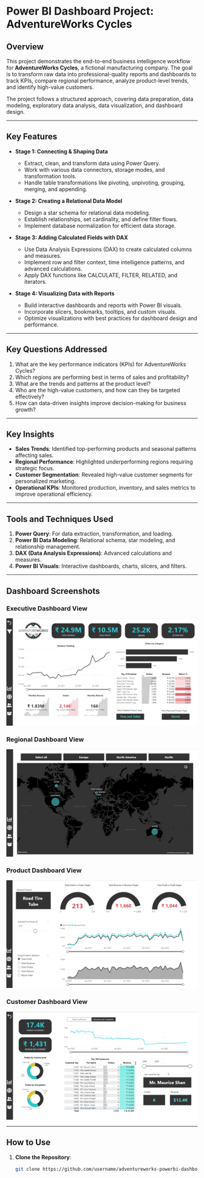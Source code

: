 # Power BI Dashboard Project: AdventureWorks Cycles

## Overview  
This project demonstrates the end-to-end business intelligence workflow for **AdventureWorks Cycles**, a fictional manufacturing company. The goal is to transform raw data into professional-quality reports and dashboards to track KPIs, compare regional performance, analyze product-level trends, and identify high-value customers.  

The project follows a structured approach, covering data preparation, data modeling, exploratory data analysis, data visualization, and dashboard design.  

---

## Key Features  
- **Stage 1: Connecting & Shaping Data**  
  - Extract, clean, and transform data using Power Query.  
  - Work with various data connectors, storage modes, and transformation tools.  
  - Handle table transformations like pivoting, unpivoting, grouping, merging, and appending.  

- **Stage 2: Creating a Relational Data Model**  
  - Design a star schema for relational data modeling.  
  - Establish relationships, set cardinality, and define filter flows.  
  - Implement database normalization for efficient data storage.  

- **Stage 3: Adding Calculated Fields with DAX**  
  - Use Data Analysis Expressions (DAX) to create calculated columns and measures.  
  - Implement row and filter context, time intelligence patterns, and advanced calculations.  
  - Apply DAX functions like CALCULATE, FILTER, RELATED, and iterators.  

- **Stage 4: Visualizing Data with Reports**  
  - Build interactive dashboards and reports with Power BI visuals.  
  - Incorporate slicers, bookmarks, tooltips, and custom visuals.  
  - Optimize visualizations with best practices for dashboard design and performance.  

---

## Key Questions Addressed  
1. What are the key performance indicators (KPIs) for AdventureWorks Cycles?  
2. Which regions are performing best in terms of sales and profitability?  
3. What are the trends and patterns at the product level?  
4. Who are the high-value customers, and how can they be targeted effectively?  
5. How can data-driven insights improve decision-making for business growth?  

---

## Key Insights  
- **Sales Trends**: Identified top-performing products and seasonal patterns affecting sales.  
- **Regional Performance**: Highlighted underperforming regions requiring strategic focus.  
- **Customer Segmentation**: Revealed high-value customer segments for personalized marketing.  
- **Operational KPIs**: Monitored production, inventory, and sales metrics to improve operational efficiency.  

---

## Tools and Techniques Used  
1. **Power Query**: For data extraction, transformation, and loading.  
2. **Power BI Data Modeling**: Relational schema, star modeling, and relationship management.  
3. **DAX (Data Analysis Expressions)**: Advanced calculations and measures.  
4. **Power BI Visuals**: Interactive dashboards, charts, slicers, and filters.  

---

## Dashboard Screenshots

### Executive Dashboard View
![Executive Dashboard](Resources/Executive_Dashboard.png)

### Regional Dashboard View
![Regional Dashboard](Resources/Regional_Dashboard.png)

### Product Dashboard View
![Project Dashboard](Resources/Product_Dashboard.png)

### Customer Dashboard View
![Customer Dashboard](Resources/Customer_Dashboard.png)

---

## How to Use  
1. **Clone the Repository**:  
   ```bash
   git clone https://github.com/username/adventureworks-powerbi-dashboard.git

